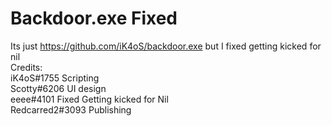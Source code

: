 # Backdoor.exe Fixed
Its just https://github.com/iK4oS/backdoor.exe but I fixed getting kicked for nil <br />
Credits: <br />
iK4oS#1755 Scripting <br />
Scotty#6206 UI design <br />
eeee#4101 Fixed Getting kicked for Nil <br />
Redcarred2#3093 Publishing <br />
